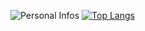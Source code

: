 ![Personal Infos](https://github-readme-stats.vercel.app/api?username=caike72&show_icons=true&count_private=true&show_icons=true&icon_color=9d0af5&title_color=9d0af5&text_color=33333B&hide_border=true)
[![Top Langs](https://github-readme-stats.vercel.app/api/top-langs/?username=caike72&hide=javascript,css&layout=compact&count_private=true&title_color=9d0af5&hide_border=true)](https://github.com/logikoz)

